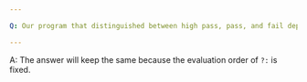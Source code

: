 ```yaml
---

Q: Our program that distinguished between high pass, pass, and fail depended on the fact that the conditional operator is right associative. Describe how that operator would be evaluated if the operator were left associative.

---
```


A: The answer will keep the same because the evaluation order of `?:` is fixed.